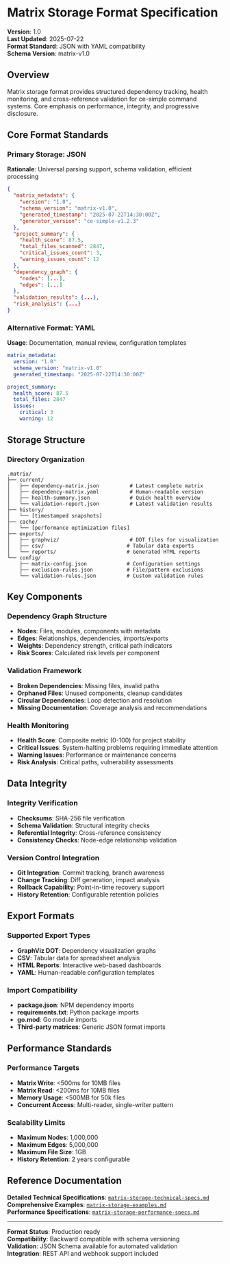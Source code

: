 # Matrix Storage Format Specification

**Version**: 1.0  
**Last Updated**: 2025-07-22  
**Format Standard**: JSON with YAML compatibility  
**Schema Version**: matrix-v1.0

## Overview

Matrix storage format provides structured dependency tracking, health monitoring, and cross-reference validation for ce-simple command systems. Core emphasis on performance, integrity, and progressive disclosure.

## Core Format Standards

### Primary Storage: JSON
**Rationale**: Universal parsing support, schema validation, efficient processing

```json
{
  "matrix_metadata": {
    "version": "1.0",
    "schema_version": "matrix-v1.0", 
    "generated_timestamp": "2025-07-22T14:30:00Z",
    "generator_version": "ce-simple-v1.2.3"
  },
  "project_summary": {
    "health_score": 87.5,
    "total_files_scanned": 2847,
    "critical_issues_count": 3,
    "warning_issues_count": 12
  },
  "dependency_graph": {
    "nodes": [...],
    "edges": [...]
  },
  "validation_results": {...},
  "risk_analysis": {...}
}
```

### Alternative Format: YAML
**Usage**: Documentation, manual review, configuration templates

```yaml
matrix_metadata:
  version: "1.0"
  schema_version: "matrix-v1.0"
  generated_timestamp: "2025-07-22T14:30:00Z"

project_summary:
  health_score: 87.5
  total_files: 2847
  issues:
    critical: 3
    warning: 12
```

## Storage Structure

### Directory Organization
```
.matrix/
├── current/
│   ├── dependency-matrix.json          # Latest complete matrix
│   ├── dependency-matrix.yaml          # Human-readable version
│   ├── health-summary.json             # Quick health overview
│   └── validation-report.json          # Latest validation results
├── history/
│   └── [timestamped snapshots]
├── cache/
│   └── [performance optimization files]
├── exports/
│   ├── graphviz/                       # DOT files for visualization
│   ├── csv/                           # Tabular data exports
│   └── reports/                       # Generated HTML reports
└── config/
    ├── matrix-config.json             # Configuration settings
    ├── exclusion-rules.json           # File/pattern exclusions
    └── validation-rules.json          # Custom validation rules
```

## Key Components

### Dependency Graph Structure
- **Nodes**: Files, modules, components with metadata
- **Edges**: Relationships, dependencies, imports/exports
- **Weights**: Dependency strength, critical path indicators
- **Risk Scores**: Calculated risk levels per component

### Validation Framework
- **Broken Dependencies**: Missing files, invalid paths
- **Orphaned Files**: Unused components, cleanup candidates  
- **Circular Dependencies**: Loop detection and resolution
- **Missing Documentation**: Coverage analysis and recommendations

### Health Monitoring
- **Health Score**: Composite metric (0-100) for project stability
- **Critical Issues**: System-halting problems requiring immediate attention
- **Warning Issues**: Performance or maintenance concerns
- **Risk Analysis**: Critical paths, vulnerability assessments

## Data Integrity

### Integrity Verification
- **Checksums**: SHA-256 file verification
- **Schema Validation**: Structural integrity checks
- **Referential Integrity**: Cross-reference consistency
- **Consistency Checks**: Node-edge relationship validation

### Version Control Integration
- **Git Integration**: Commit tracking, branch awareness
- **Change Tracking**: Diff generation, impact analysis
- **Rollback Capability**: Point-in-time recovery support
- **History Retention**: Configurable retention policies

## Export Formats

### Supported Export Types
- **GraphViz DOT**: Dependency visualization graphs
- **CSV**: Tabular data for spreadsheet analysis
- **HTML Reports**: Interactive web-based dashboards
- **YAML**: Human-readable configuration templates

### Import Compatibility
- **package.json**: NPM dependency imports
- **requirements.txt**: Python package imports
- **go.mod**: Go module imports
- **Third-party matrices**: Generic JSON format imports

## Performance Standards

### Performance Targets
- **Matrix Write**: <500ms for 10MB files
- **Matrix Read**: <200ms for 10MB files
- **Memory Usage**: <500MB for 50k files
- **Concurrent Access**: Multi-reader, single-writer pattern

### Scalability Limits
- **Maximum Nodes**: 1,000,000
- **Maximum Edges**: 5,000,000
- **Maximum File Size**: 1GB
- **History Retention**: 2 years configurable

## Reference Documentation

**Detailed Technical Specifications**: [`matrix-storage-technical-specs.md`](matrix-storage-technical-specs.md)  
**Comprehensive Examples**: [`matrix-storage-examples.md`](matrix-storage-examples.md)  
**Performance Specifications**: [`matrix-storage-performance-specs.md`](matrix-storage-performance-specs.md)  

---

**Format Status**: Production ready  
**Compatibility**: Backward compatible with schema versioning  
**Validation**: JSON Schema available for automated validation  
**Integration**: REST API and webhook support included